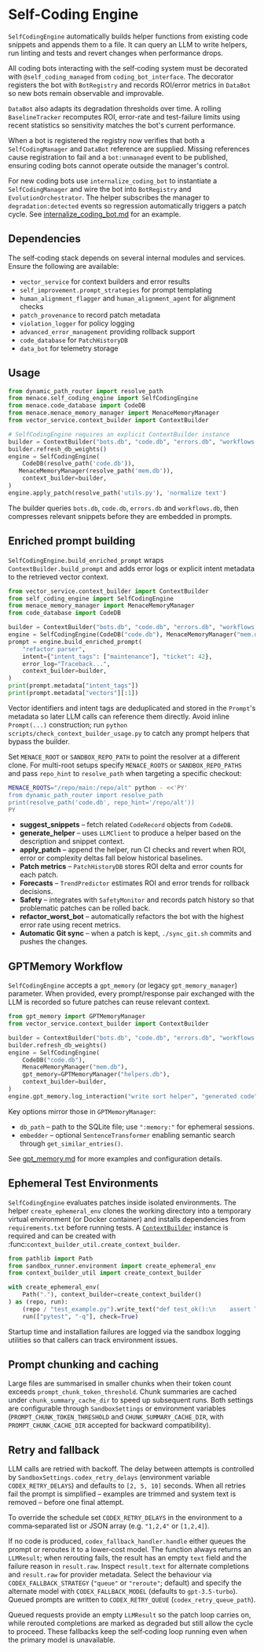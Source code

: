 # Self-Coding Engine

`SelfCodingEngine` automatically builds helper functions from existing code snippets and appends them to a file. It can query an LLM to write helpers, run linting and tests and revert changes when performance drops.

All coding bots interacting with the self‑coding system must be decorated with
`@self_coding_managed` from `coding_bot_interface`. The decorator registers the
bot with `BotRegistry` and records ROI/error metrics in `DataBot` so new bots
remain observable and improvable.

`DataBot` also adapts its degradation thresholds over time. A rolling
`BaselineTracker` recomputes ROI, error-rate and test-failure limits using
recent statistics so sensitivity matches the bot's current performance.

When a bot is registered the registry now verifies that both a
`SelfCodingManager` and `DataBot` reference are supplied.  Missing references
cause registration to fail and a `bot:unmanaged` event to be published, ensuring
coding bots cannot operate outside the manager's control.

For new coding bots use ``internalize_coding_bot`` to instantiate a
``SelfCodingManager`` and wire the bot into ``BotRegistry`` and
``EvolutionOrchestrator``. The helper subscribes the manager to
``degradation:detected`` events so regression automatically triggers a patch
cycle. See [internalize_coding_bot.md](internalize_coding_bot.md) for an
example.

## Dependencies

The self‑coding stack depends on several internal modules and services. Ensure
the following are available:

- `vector_service` for context builders and error results
- `self_improvement.prompt_strategies` for prompt templating
- `human_alignment_flagger` and `human_alignment_agent` for alignment checks
- `patch_provenance` to record patch metadata
- `violation_logger` for policy logging
- `advanced_error_management` providing rollback support
- `code_database` for `PatchHistoryDB`
- `data_bot` for telemetry storage

## Usage

```python
from dynamic_path_router import resolve_path
from menace.self_coding_engine import SelfCodingEngine
from menace.code_database import CodeDB
from menace.menace_memory_manager import MenaceMemoryManager
from vector_service.context_builder import ContextBuilder

# SelfCodingEngine requires an explicit ContextBuilder instance
builder = ContextBuilder("bots.db", "code.db", "errors.db", "workflows.db")
builder.refresh_db_weights()
engine = SelfCodingEngine(
    CodeDB(resolve_path('code.db')),
   MenaceMemoryManager(resolve_path('mem.db')),
    context_builder=builder,
)
engine.apply_patch(resolve_path('utils.py'), 'normalize text')
```

The builder queries `bots.db`, `code.db`, `errors.db` and `workflows.db`, then
compresses relevant snippets before they are embedded in prompts.

## Enriched prompt building

``SelfCodingEngine.build_enriched_prompt`` wraps
``ContextBuilder.build_prompt`` and adds error logs or explicit intent metadata
to the retrieved vector context.

```python
from vector_service.context_builder import ContextBuilder
from self_coding_engine import SelfCodingEngine
from menace_memory_manager import MenaceMemoryManager
from code_database import CodeDB

builder = ContextBuilder("bots.db", "code.db", "errors.db", "workflows.db")
engine = SelfCodingEngine(CodeDB("code.db"), MenaceMemoryManager("mem.db"), context_builder=builder)
prompt = engine.build_enriched_prompt(
    "refactor parser",
    intent={"intent_tags": ["maintenance"], "ticket": 42},
    error_log="Traceback...",
    context_builder=builder,
)
print(prompt.metadata["intent_tags"])
print(prompt.metadata["vectors"][:1])
```

Vector identifiers and intent tags are deduplicated and stored in the
``Prompt``'s metadata so later LLM calls can reference them directly. Avoid
inline ``Prompt(...)`` construction; run ``python scripts/check_context_builder_usage.py``
to catch any prompt helpers that bypass the builder.

Set `MENACE_ROOT` or `SANDBOX_REPO_PATH` to point the resolver at a different
clone. For multi-root setups specify `MENACE_ROOTS` or `SANDBOX_REPO_PATHS` and
pass `repo_hint` to `resolve_path` when targeting a specific checkout:

```bash
MENACE_ROOTS="/repo/main:/repo/alt" python - <<'PY'
from dynamic_path_router import resolve_path
print(resolve_path('code.db', repo_hint='/repo/alt'))
PY
```

- **suggest_snippets** – fetch related `CodeRecord` objects from `CodeDB`.
- **generate_helper** – uses `LLMClient` to produce a helper based on the description and snippet context.
- **apply_patch** – append the helper, run CI checks and revert when ROI, error or complexity deltas fall below historical baselines.
- **Patch metrics** – `PatchHistoryDB` stores ROI delta and error counts for each patch.
- **Forecasts** – `TrendPredictor` estimates ROI and error trends for rollback decisions.
- **Safety** – integrates with `SafetyMonitor` and records patch history so that problematic patches can be rolled back.
- **refactor_worst_bot** – automatically refactors the bot with the highest error rate using recent metrics.
- **Automatic Git sync** – when a patch is kept, `./sync_git.sh` commits and pushes the changes.

## GPTMemory Workflow

`SelfCodingEngine` accepts a `gpt_memory` (or legacy `gpt_memory_manager`)
parameter.  When provided, every prompt/response pair exchanged with the LLM is
recorded so future patches can reuse relevant context.

```python
from gpt_memory import GPTMemoryManager
from vector_service.context_builder import ContextBuilder

builder = ContextBuilder("bots.db", "code.db", "errors.db", "workflows.db")
builder.refresh_db_weights()
engine = SelfCodingEngine(
    CodeDB("code.db"),
    MenaceMemoryManager("mem.db"),
    gpt_memory=GPTMemoryManager("helpers.db"),
    context_builder=builder,
)
engine.gpt_memory.log_interaction("write sort helper", "generated code", tags=["bugfix"])
```

Key options mirror those in `GPTMemoryManager`:

- `db_path` – path to the SQLite file; use `":memory:"` for ephemeral
  sessions.
- `embedder` – optional `SentenceTransformer` enabling semantic search through
  `get_similar_entries()`.

See [gpt_memory.md](gpt_memory.md) for more examples and configuration details.

## Ephemeral Test Environments

`SelfCodingEngine` evaluates patches inside isolated environments. The helper
`create_ephemeral_env` clones the working directory into a temporary virtual
environment (or Docker container) and installs dependencies from
`requirements.txt` before running tests. A
[`ContextBuilder`](../vector_service/context_builder.py) instance is required
and can be created with :func:`context_builder_util.create_context_builder`.

```python
from pathlib import Path
from sandbox_runner.environment import create_ephemeral_env
from context_builder_util import create_context_builder

with create_ephemeral_env(
    Path("."), context_builder=create_context_builder()
) as (repo, run):
    (repo / "test_example.py").write_text("def test_ok():\n    assert True\n")
    run(["pytest", "-q"], check=True)
```

Startup time and installation failures are logged via the sandbox logging
utilities so that callers can track environment issues.

## Prompt chunking and caching

Large files are summarised in smaller chunks when their token count exceeds
`prompt_chunk_token_threshold`. Chunk summaries are cached under
`chunk_summary_cache_dir` to speed up subsequent runs. Both settings are
configurable through `SandboxSettings` or environment variables
(`PROMPT_CHUNK_TOKEN_THRESHOLD` and `CHUNK_SUMMARY_CACHE_DIR`, with
`PROMPT_CHUNK_CACHE_DIR` accepted for backward compatibility).

## Retry and fallback

LLM calls are retried with backoff.  The delay between attempts is controlled by
`SandboxSettings.codex_retry_delays` (environment variable
`CODEX_RETRY_DELAYS`) and defaults to `[2, 5, 10]` seconds.  When all retries
fail the prompt is simplified – examples are trimmed and system text is removed
– before one final attempt.

To override the schedule set `CODEX_RETRY_DELAYS` in the environment to a
comma‑separated list or JSON array (e.g. `"1,2,4"` or `[1,2,4]`).

If no code is produced, `codex_fallback_handler.handle` either queues the prompt
or reroutes it to a lower‑cost model.  The function always returns an
`LLMResult`; when rerouting fails, the result has an empty `text` field and the
failure reason in `result.raw`.  Inspect `result.text` for alternate completions
and `result.raw` for provider metadata.  Select the behaviour via
`CODEX_FALLBACK_STRATEGY` (`"queue"` or `"reroute"`; default) and specify the
alternate model with `CODEX_FALLBACK_MODEL` (defaults to `gpt-3.5-turbo`).
Queued prompts are written to `CODEX_RETRY_QUEUE` (`codex_retry_queue_path`).

Queued requests provide an empty `LLMResult` so the patch loop carries on, while
rerouted completions are marked as degraded but still allow the cycle to
proceed.  These fallbacks keep the self‑coding loop running even when the
primary model is unavailable.


